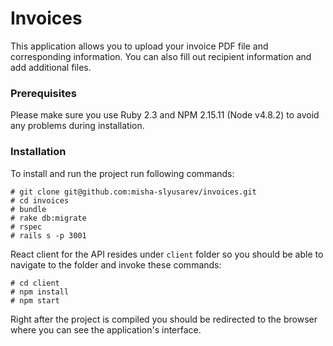 # Invoices

This application allows you to upload your invoice PDF file and corresponding information. You can also fill out recipient information and add additional files.

### Prerequisites

Please make sure you use Ruby 2.3 and NPM 2.15.11 (Node v4.8.2) to avoid any problems during installation.

### Installation

To install and run the project run following commands:
```
# git clone git@github.com:misha-slyusarev/invoices.git
# cd invoices
# bundle
# rake db:migrate
# rspec
# rails s -p 3001
```

React client for the API resides under `client` folder so you should be able to navigate to the folder and invoke these commands:
```
# cd client
# npm install
# npm start
```

Right after the project is compiled you should be redirected to the browser where you can see the application's interface.
